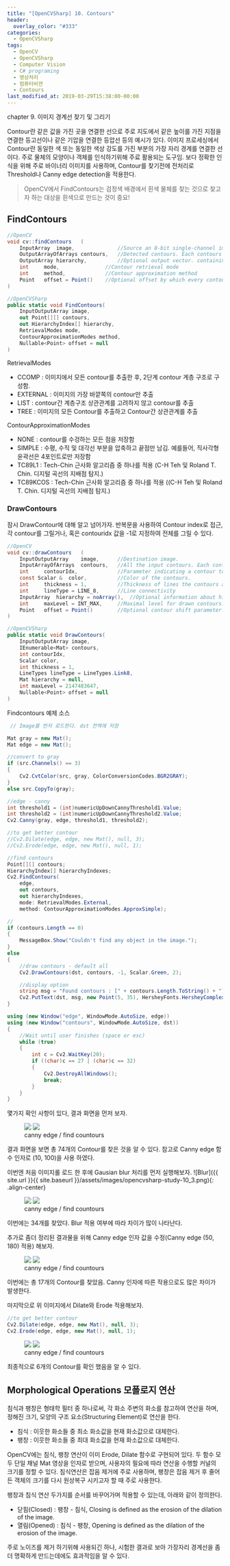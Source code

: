 ```yaml
---
title: "[OpenCVSharp] 10. Contours"
header:
  overlay_color: "#333"
categories:
  - OpenCVSharp  
tags:
  - OpenCV
  - OpenCVSharp
  - Computer Vision
  - C# programing
  - 영상처리
  - 컴퓨터비젼
  - Contours
last_modified_at: 2019-03-29T15:38:00-00:00
---
```


chapter 9. 이미지 경계선 찾기 및 그리기


Contour란 같은 값을 가진 곳을 연결한 선으로 주로 지도에서 같은 높이를 가진 지점을 연결한 등고선이나 같은 기압을 연결한 등압선 등의 예시가 있다.
이미지 프로세싱에서 Contour란 동일한 색 또는 동일한 색상 강도를 가진 부분의 가장 자리 경계를 연결한 선이다.
주로 물체의 모양이나 객체를 인식하기위해 주료 활용되는 도구임.
보다 정확한 인식을 위해 주로 바이너리 이미지를 사용하며, Contour를 찾기전에 전처리로 Threshold나 Canny edge detection을 적용한다.

> OpenCV에서 FindContours는 검정색 배경에서 흰색 물체를 찾는 것으로 찾고자 하는 대상을 흰색으로 만드는 것이 중요!


## FindContours

```cs
//OpenCV
void cv::findContours	(	
    InputArray 	image,              //Source an 8-bit single-channel image.
    OutputArrayOfArrays contours,   //Detected contours. Each contours is stored as a vector of points.
    OutputArray hierarchy,          //Optional output vector. containing information about the image topology.
    int 	mode,               //Contour retrieval mode
    int 	method,             //Contour approximation method
    Point 	offset = Point()    //Optional offset by which every contour point is shifted.
)	

//OpenCVSharp
public static void FindContours(
	InputOutputArray image,
	out Point[][] contours,
	out HierarchyIndex[] hierarchy,
	RetrievalModes mode,
	ContourApproximationModes method,
	Nullable<Point> offset = null
)
```

RetrievalModes
 * CCOMP : 이미지에서 모든 contour를 추출한 후, 2단계 contour 계층 구조로 구성함.
 * EXTERNAL : 이미지의 가장 바깥쪽의 contour만 추출
 * LIST : contour간 계층구조 상관관계를 고려하지 않고 contour를 추출
 * TREE : 이미지의 모든 Contour를 추출하고 Contour간 상관관계를 추출

ContourApproximationModes
 * NONE : contour를 수겅하는 모든 점을 저장함
 * SIMPLE : 수평, 수직 및 대각선 부분을 압축하고 끝점만 남김. 예를들어, 직사각형 윤곽선은 4포인트로만 저장함
 * TC89L1 : Tech-Chin 근사화 알고리즘 중 하나를 적용 (C-H Teh 및 Roland T. Chin. 디지털 곡선의 지배점 탐지.)
 * TC89KCOS : Tech-Chin 근사화 알고리즘 중 하나를 적용 ((C-H Teh 및 Roland T. Chin. 디지털 곡선의 지배점 탐지.)


### DrawContours
잠시 DrawContour에 대해 알고 넘어가자.
반복문을 사용하여 Contour index로 접근, 각 contour를 그릴거나, 혹은 contouridx 값을 -1로 지정하여 전체를 그릴 수 있다.

```cs
//OpenCV
void cv::drawContours	(	
    InputOutputArray 	image,      //Destination image.
    InputArrayOfArrays 	contours,   //All the input contours. Each contour is stored as a point vector.
    int 	contourIdx,             //Parameter indicating a contour to draw. If it is negative, all the contours are drawn.
    const Scalar & 	color,          //Color of the contours.
    int 	thickness = 1,          //Thickness of lines the contours are drawn with. If it is negative, the contour interiors are drawn
    int 	lineType = LINE_8,      //Line connectivity
    InputArray 	hierarchy = noArray(),  //Optional information about hierarchy. It is only needed if you want to draw only some of the contours 
    int 	maxLevel = INT_MAX,     //Maximal level for drawn contours. If it is 0, only the specified contour is drawn. If it is 1, the function draws the contour(s) and all the nested contours. If it is 2, the function draws the contours, all the nested contours, all the nested-to-nested contours, and so on. This parameter is only taken into account when there is hierarchy available.
    Point 	offset = Point()        //Optional contour shift parameter. Shift all the drawn contours by the specified offset=(dx,dy).
)	

//OpenCVSharp
public static void DrawContours(
	InputOutputArray image,
	IEnumerable<Mat> contours,
	int contourIdx,
	Scalar color,
	int thickness = 1,
	LineTypes lineType = LineTypes.Link8,
	Mat hierarchy = null,
	int maxLevel = 2147483647,
	Nullable<Point> offset = null
)
```

Findcontours 예제 소스

```cs
 // Image를 먼저 로드한다. dst 전역에 저장

Mat gray = new Mat();
Mat edge = new Mat();                

//convert to gray
if (src.Channels() == 3)
{
    Cv2.CvtColor(src, gray, ColorConversionCodes.BGR2GRAY);
}
else src.CopyTo(gray);

//edge - canny
int threshold1 = (int)numericUpDownCannyThreshold1.Value;
int threshold2 = (int)numericUpDownCannyThreshold2.Value;
Cv2.Canny(gray, edge, threshold1, threshold2);

//to get better contour
//Cv2.Dilate(edge, edge, new Mat(), null, 3);
//Cv2.Erode(edge, edge, new Mat(), null, 1);

//find contours
Point[][] contours;
HierarchyIndex[] hierarchyIndexes;
Cv2.FindContours(
    edge,
    out contours,
    out hierarchyIndexes,
    mode: RetrievalModes.External,
    method: ContourApproximationModes.ApproxSimple);

//
if (contours.Length == 0)
{
    MessageBox.Show("Couldn't find any object in the image.");
}
else
{                    
    //draw contours - default all
    Cv2.DrawContours(dst, contours, -1, Scalar.Green, 2);

    //display option
    string msg = "Found contours : [" + contours.Length.ToString() + "]";                    
    Cv2.PutText(dst, msg, new Point(5, 35), HersheyFonts.HersheyComplex, 1.0, Scalar.Red, 1, LineTypes.AntiAlias);
}

using (new Window("edge", WindowMode.AutoSize, edge))
using (new Window("contours", WindowMode.AutoSize, dst))
{
    //Wait until user finishes (space or esc)
    while (true)
    {
        int c = Cv2.WaitKey(20);
        if ((char)c == 27 | (char)c == 32)
        {
            Cv2.DestroyAllWindows();
            break;
        }
    }
}
```

몇가지 확인 사항이 있다, 결과 화면을 먼저 보자.
<figure class="half">
    <img src="/assets/images/opencvsharp-study-10_1.png">
    <img src="/assets/images/opencvsharp-study-10_2.png">    
    <figcaption>canny edge / find countours</figcaption>
</figure>

결과 화면을 보면 총 74개의 Contour를 찾은 것을 알 수 있다. 참고로 Canny edge 함수 인자로 (10, 100)을 사용 하였다. 

이번엔 처음 이미지롤 로드 한 후에 Gausian blur 처리를 먼저 실행해보자.
![Blur]({{ site.url }}{{ site.baseurl }}/assets/images/opencvsharp-study-10_3.png){: .align-center}


<figure class="half">
    <img src="/assets/images/opencvsharp-study-10_4.png">
    <img src="/assets/images/opencvsharp-study-10_5.png">    
    <figcaption>canny edge / find countours</figcaption>
</figure>
이번에는 34개를 찾았다. Blur 적용 여부에 따라 차이가 많이 나타난다.


추가로 좀더 정리된 결과물을 위해 Canny edge 인자 값을 수정(Canny edge (50, 180) 적용) 해보자.

<figure class="half">
    <img src="/assets/images/opencvsharp-study-10_6.png">
    <img src="/assets/images/opencvsharp-study-10_7.png">    
    <figcaption>canny edge / find countours</figcaption>
</figure>
이번에는 총 17개의 Contour를 찾았음. Canny 인자에 따른 작용으로도 많은 차이가 발생한다.


마지막으로 위 이미지에서 Dilate와 Erode 적용해보자.
```cs
//to get better contour
Cv2.Dilate(edge, edge, new Mat(), null, 3);
Cv2.Erode(edge, edge, new Mat(), null, 1);
```

<figure class="half">
    <img src="/assets/images/opencvsharp-study-10_8.png">
    <img src="/assets/images/opencvsharp-study-10_9.png">    
    <figcaption>canny edge / find countours</figcaption>
</figure>
최종적으로 6개의 Contour를 확인 했음을 알 수 있다.



## Morphological Operations 모폴로지 연산

침식과 팽창은 형태학 필터 중 하나로써, 각 화소 주변의 화소를 참고하여 연산을 하며, 정해진 크기, 모양의 구조 요소(Structuring Element)로 연산을 한다.

* 침식 : 이웃한 화소들 중 최소 화소값을 현재 화소값으로 대체한다.
* 팽창 : 이웃한 화소들 중 최대 화소값을 현재 화소값으로 대체한다. 

OpenCV에는 침식, 팽창 연산이 이미 Erode, Dilate 함수로 구현되어 있다. 두 함수 모두 단일 채널 Mat 영상을 인자로 받으며, 사용자의 필요에 따라 연산을 수행할 커널의 크기를 정할 수 있다.
침식연산은 잡음 제거에 주로 사용하며, 팽창은 잡음 제거 후 줄어든 객체의 크기를 다시 원상복구 시키고자 할 때 주로 사용한다. 

팽창과 침식 연산 두가지를 순서를 바꾸어가며 적용할 수 있는데, 아래와 같이 정의한다.

* 닫힘(Closed) : 팽창 - 침식, Closing is defined as the erosion of the dilation of the image.
* 열림(Opened) : 침식 - 팽창, Opening is defined as the dilation of the erosion of the image.

주로 노이즈를 제거 하기위해 사용되긴 하나, 시험한 결과로 보아 가장자리 경계선을 좀 더 명확하게 만드는데에도 효과적임을 알 수 있다.

